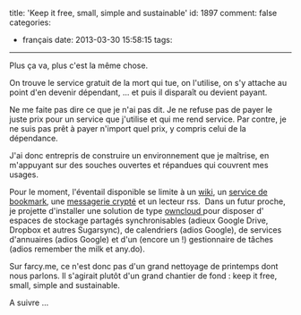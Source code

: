 title: 'Keep it free, small, simple and sustainable'
id: 1897
comment: false
categories:
  - français
date: 2013-03-30 15:58:15
tags:
---

Plus ça va, plus c'est la même chose.

On trouve le service gratuit de la mort qui tue, on l'utilise, on s'y attache au point d'en devenir dépendant, ... et puis il disparaît ou devient payant.

Ne me faite pas dire ce que je n'ai pas dit. Je ne refuse pas de payer le juste prix pour un service que j'utilise et qui me rend service. Par contre, je ne suis pas prêt à payer n'import quel prix, y compris celui de la dépendance.

J'ai donc entrepris de construire un environnement que je maîtrise, en m'appuyant sur des souches ouvertes et répandues qui couvrent mes usages.

Pour le moment, l'éventail disponible se limite à un [wiki](http://wiki.farcy.me "wiki"), un [service de bookmark](http://shaarli.farcy.me/ "mes bookmarks"), une [messagerie crypté](http://zerobin.farcy.me/ "Zerobin") et un lecteur rss.  Dans un futur proche, je projette d'installer une solution de type [owncloud ](https://owncloud.org/features/ "Nuage privatif")pour disposer d' espaces de stockage partagés synchronisables (adieux Google Drive, Dropbox et autres Sugarsync), de calendriers (adios Google), de services d'annuaires (adios Google) et d'un (encore un !) gestionnaire de tâches (adios remember the milk et any.do).

Sur farcy.me, ce n'est donc pas d'un grand nettoyage de printemps dont nous parlons. Il s'agirait plutôt d'un grand chantier de fond : keep it free, small, simple and sustainable.

A suivre ...

<!--cforms name="Vérification"-->

&nbsp;

&nbsp;